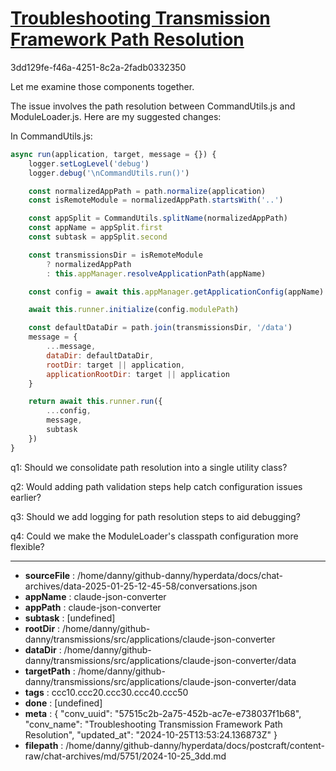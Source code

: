 # [Troubleshooting Transmission Framework Path Resolution](https://claude.ai/chat/57515c2b-2a75-452b-ac7e-e738037f1b68)

3dd129fe-f46a-4251-8c2a-2fadb0332350

 Let me examine those components together.

The issue involves the path resolution between CommandUtils.js and ModuleLoader.js. Here are my suggested changes:

In CommandUtils.js:
```javascript
async run(application, target, message = {}) {
    logger.setLogLevel('debug')
    logger.debug('\nCommandUtils.run()')

    const normalizedAppPath = path.normalize(application)
    const isRemoteModule = normalizedAppPath.startsWith('..')

    const appSplit = CommandUtils.splitName(normalizedAppPath)
    const appName = appSplit.first
    const subtask = appSplit.second

    const transmissionsDir = isRemoteModule 
        ? normalizedAppPath 
        : this.appManager.resolveApplicationPath(appName)

    const config = await this.appManager.getApplicationConfig(appName)

    await this.runner.initialize(config.modulePath)

    const defaultDataDir = path.join(transmissionsDir, '/data')
    message = {
        ...message,
        dataDir: defaultDataDir,
        rootDir: target || application,
        applicationRootDir: target || application
    }

    return await this.runner.run({
        ...config,
        message,
        subtask
    })
}
```

q1: Should we consolidate path resolution into a single utility class?

q2: Would adding path validation steps help catch configuration issues earlier?

q3: Should we add logging for path resolution steps to aid debugging?

q4: Could we make the ModuleLoader's classpath configuration more flexible?

---

* **sourceFile** : /home/danny/github-danny/hyperdata/docs/chat-archives/data-2025-01-25-12-45-58/conversations.json
* **appName** : claude-json-converter
* **appPath** : claude-json-converter
* **subtask** : [undefined]
* **rootDir** : /home/danny/github-danny/transmissions/src/applications/claude-json-converter
* **dataDir** : /home/danny/github-danny/transmissions/src/applications/claude-json-converter/data
* **targetPath** : /home/danny/github-danny/transmissions/src/applications/claude-json-converter/data
* **tags** : ccc10.ccc20.ccc30.ccc40.ccc50
* **done** : [undefined]
* **meta** : {
  "conv_uuid": "57515c2b-2a75-452b-ac7e-e738037f1b68",
  "conv_name": "Troubleshooting Transmission Framework Path Resolution",
  "updated_at": "2024-10-25T13:53:24.136873Z"
}
* **filepath** : /home/danny/github-danny/hyperdata/docs/postcraft/content-raw/chat-archives/md/5751/2024-10-25_3dd.md
